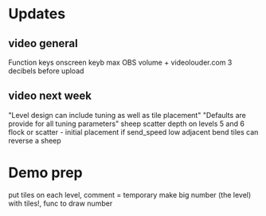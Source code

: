 # Updates

## video general
Function keys onscreen keyb
max OBS volume + videolouder.com 3 decibels before upload

## video next week
"Level design can include tuning as well as tile placement"
"Defaults are provide for all tuning parameters"
sheep scatter depth on levels 5 and 6
flock or scatter - initial placement
if send_speed low adjacent bend tiles can reverse a sheep

# Demo prep
put tiles on each level, comment = temporary
make big number (the level) with tiles!, func to draw number

